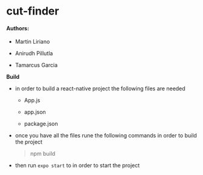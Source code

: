 # cut-finder
#### Authors:

 - Martin Liriano
 
 - Anirudh Pillutla
 
 - Tamarcus Garcia
 
**Build**

- in order to build a react-native project the following files are needed

  - App.js
 
  - app.json
 
  - package.json
  
 - once you have all the files rune the following commands in order to build the project 
 
    >npm build

 - then run `expo start` to in order to start the project

